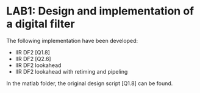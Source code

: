 # LAB1: Design and implementation of a digital filter

The following implementation have been developed:
- IIR DF2 [Q1.8]
- IIR DF2 [Q2.6]
- IIR DF2 lookahead 
- IIR DF2 lookahead with retiming and pipeling

In the matlab folder, the original design script [Q1.8] can be found.
